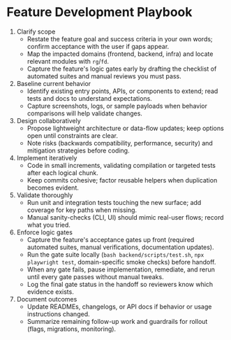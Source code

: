 # Feature Development Playbook

1. Clarify scope
   - Restate the feature goal and success criteria in your own words; confirm acceptance with the user if gaps appear.
   - Map the impacted domains (frontend, backend, infra) and locate relevant modules with `rg`/`fd`.
   - Capture the feature's logic gates early by drafting the checklist of automated suites and manual reviews you must pass.
2. Baseline current behavior
   - Identify existing entry points, APIs, or components to extend; read tests and docs to understand expectations.
   - Capture screenshots, logs, or sample payloads when behavior comparisons will help validate changes.
3. Design collaboratively
   - Propose lightweight architecture or data-flow updates; keep options open until constraints are clear.
   - Note risks (backwards compatibility, performance, security) and mitigation strategies before coding.
4. Implement iteratively
   - Code in small increments, validating compilation or targeted tests after each logical chunk.
   - Keep commits cohesive; factor reusable helpers when duplication becomes evident.
5. Validate thoroughly
   - Run unit and integration tests touching the new surface; add coverage for key paths when missing.
   - Manual sanity-checks (CLI, UI) should mimic real-user flows; record what you tried.
6. Enforce logic gates
   - Capture the feature's acceptance gates up front (required automated suites, manual verifications, documentation updates).
   - Run the gate suite locally (`bash backend/scripts/test.sh`, `npx playwright test`, domain-specific smoke checks) before handoff.
   - When any gate fails, pause implementation, remediate, and rerun until every gate passes without manual tweaks.
   - Log the final gate status in the handoff so reviewers know which evidence exists.
7. Document outcomes
   - Update READMEs, changelogs, or API docs if behavior or usage instructions changed.
   - Summarize remaining follow-up work and guardrails for rollout (flags, migrations, monitoring).
